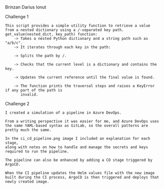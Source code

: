 Brinzan Darius Ionut


Challenge 1

    This script provides a simple utility function to retrieve a value from a nested dictionary using a /-separated key path.
    get_value(nested_dict, key_path) function: 
        -> Takes a nested Python dictionary and a string path such as "a/b/c".
        -> It iterates through each key in the path:

        -> Splits the path by /.

        -> Checks that the current level is a dictionary and contains the key.

        -> Updates the current reference until the final value is found.

        -> The function prints the traversal steps and raises a KeyError if any part of the path is    
           invalid.


Challenge 2

    I created a simulation of a pipeline in Azure DevOps. 
    
    From a writing perspective it was easier for me, and Azure DevOps uses the same YAML-based syntax as GitLab, so the overall patterns are pretty much the same.

    In the ci_cd_pipeline.png image I included an explanation for each stage, 
    along with notes on how to handle and manage the secrets and keys required to run the pipeline.

    The pipeline can also be enhanced by adding a CD stage triggered by ArgoCD.
     
    When the CI pipeline updates the Helm values file with the new image built during the CI process, ArgoCD is then triggered and deploys that newly created image.